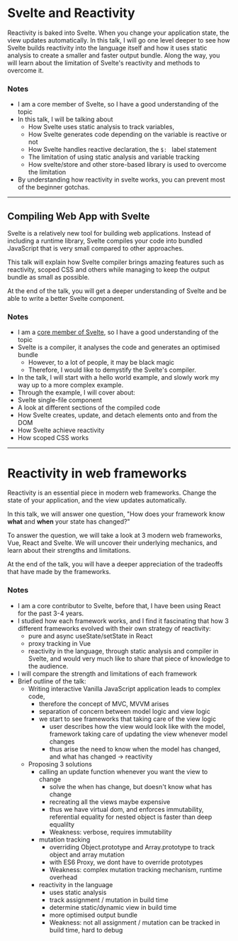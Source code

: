 # Svelte and Reactivity

Reactivity is baked into Svelte. When you change your application state, the view updates automatically.
In this talk, I will go one level deeper to see how Svelte builds reactivity into the language itself and how it uses static analysis to create a smaller and faster output bundle. Along the way, you will learn about the limitation of Svelte's reactivity and methods to overcome it.

### Notes 
- I am a core member of Svelte, so I have a good understanding of the topic
- In this talk, I will be talking about
  - How Svelte uses static analysis to track variables, 
  - How Svelte generates code depending on the variable is reactive or not
  - How Svelte handles reactive declaration, the `$: ` label statement
  - The limitation of using static analysis and variable tracking
  - How svelte/store and other store-based library is used to overcome the limitation
- By understanding how reactivity in svelte works, you can prevent most of the beginner gotchas.

---

## Compiling Web App with Svelte

Svelte is a relatively new tool for building web applications. Instead of including a runtime library, Svelte compiles your code into bundled JavaScript that is very small compared to other approaches.

This talk will explain how Svelte compiler brings amazing features such as reactivity, scoped CSS and others while managing to keep the output bundle as small as possible.

At the end of the talk, you will get a deeper understanding of Svelte and be able to write a better Svelte component.

### Notes
- I am a [core member of Svelte](https://github.com/sveltejs), so I have a good understanding of the topic
- Svelte is a compiler, it analyses the code and generates an optimised bundle
  - However, to a lot of people, it may be black magic
  - Therefore, I would like to demystify the Svelte's compiler.
- In the talk, I will start with a hello world example, and slowly work my way up to a more complex example.
- Through the example, I will cover about:
 - Svelte single-file component
 - A look at different sections of the compiled code
 - How Svelte creates, update, and detach elements onto and from the DOM
 - How Svelte achieve reactivity
 - How scoped CSS works


---

# Reactivity in web frameworks

Reactivity is an essential piece in modern web frameworks. Change the state of your application, and the view updates automatically.

In this talk, we will answer one question, "How does your framework know **what** and **when** your state has changed?"

To answer the question, we will take a look at 3 modern web frameworks, Vue, React and Svelte. We will uncover their underlying mechanics, and learn about their strengths and limitations.

At the end of the talk, you will have a deeper appreciation of the tradeoffs that have made by the frameworks.

### Notes
- I am a core contributor to Svelte, before that, I have been using React for the past 3-4 years.
- I studied how each framework works, and I find it fascinating that how 3 different frameworks evolved with their own strategy of reactivity:
  - pure and async useState/setState in React
  - proxy tracking in Vue
  - reactivity in the language, through static analysis and compiler in Svelte, and would very much like to share that piece of knowledge to the audience.
- I will compare the strength and limitations of each framework
- Brief outline of the talk:
  - Writing interactive Vanilla JavaScript application leads to complex code, 
    - therefore the concept of MVC, MVVM arises
    - separation of concern between model logic and view logic
    - we start to see frameworks that taking care of the view logic
      - user describes how the view would look like with the model, framework taking care of updating the view whenever model changes
      - thus arise the need to know when the model has changed, and what has changed -> reactivity
  - Proposing 3 solutions
    - calling an update function whenever you want the view to change
      - solve the when has change, but doesn't know what has change
      - recreating all the views maybe expensive
      - thus we have virtual dom, and enforces immutability, referential equality for nested object is faster than deep equalilty
      - Weakness: verbose, requires immutability
    - mutation tracking
      - overriding Object.prototype and Array.prototype to track object and array mutation
      - with ES6 Proxy, we dont have to override prototypes
      - Weakness: complex mutation tracking mechanism, runtime overhead
    - reactivity in the language
      - uses static analysis
      - track assignment / mutation in build time
      - determine static/dynamic view in build time
      - more optimised output bundle
      - Weakness: not all assignment / mutation can be tracked in build time, hard to debug
